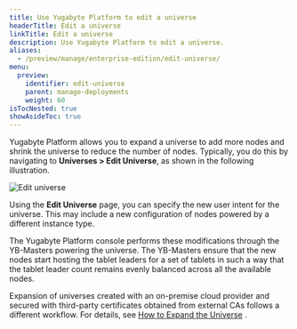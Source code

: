 ```yaml
---
title: Use Yugabyte Platform to edit a universe
headerTitle: Edit a universe
linkTitle: Edit a universe
description: Use Yugabyte Platform to edit a universe.
aliases:
  - /preview/manage/enterprise-edition/edit-universe/
menu:
  preview:
    identifier: edit-universe
    parent: manage-deployments
    weight: 60
isTocNested: true
showAsideToc: true
---
```



Yugabyte Platform allows you to expand a universe to add more nodes and shrink the universe to reduce the number of nodes. Typically, you do this by navigating to **Universes > Edit Universe**, as shown in the following illustration.

![Edit universe](/images/ee/edit-univ.png)

Using the **Edit Universe** page, you can specify the new user intent for the universe. This may include a new configuration of nodes powered by a different instance type.

The Yugabyte Platform console performs these modifications through the YB-Masters powering the universe. The YB-Masters ensure that the new nodes start hosting the tablet leaders for a set of tablets in such a way that the tablet leader count remains evenly balanced across all the available nodes.

Expansion of universes created with an on-premise cloud provider and secured with third-party certificates obtained from external CAs follows a different workflow. For details, see [How to Expand the Universe](../../security/enable-encryption-in-transit#how-to-expand-the-universe) .
